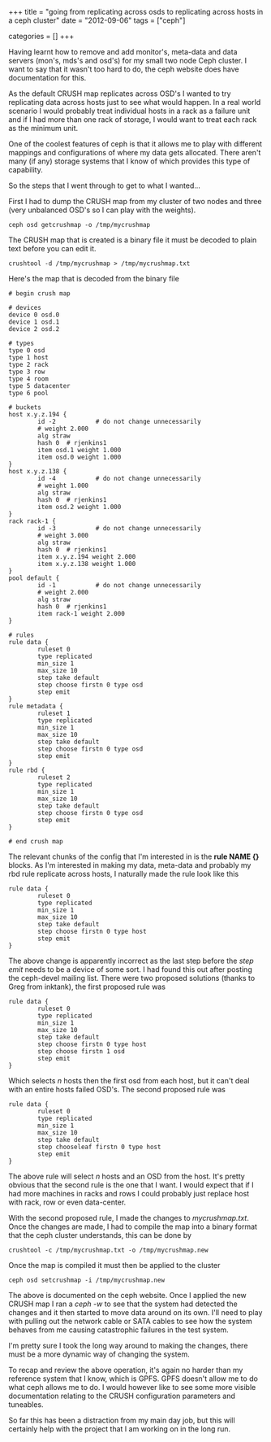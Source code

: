 +++
title = "going from replicating across osds to replicating across hosts in a ceph cluster"
date = "2012-09-06"
tags = ["ceph"]


categories = []
+++

Having learnt how to remove and add monitor's, meta-data and data servers (mon's, mds's
and osd's) for my small two node Ceph cluster. I want to say that it wasn't too hard to
do, the ceph website does have documentation for this.

As the default CRUSH map replicates across OSD's I wanted to try replicating data across
hosts just to see what would happen. In a real world scenario I would probably treat
individual hosts in a rack as a failure unit and if I had more than one rack of storage,
I would want to treat each rack as the minimum unit.

One of the coolest features of ceph is that it allows me to play with different mappings
and configurations of where my data gets allocated. There aren't many (if any) storage
systems that I know of which provides this type of capability.

So the steps that I went through to get to what I wanted...

First I had to dump the CRUSH map from my cluster of two nodes and three (very unbalanced OSD's so I can play with the weights).

	ceph osd getcrushmap -o /tmp/mycrushmap

The CRUSH map that is created is a binary file it must be decoded to plain text before
you can edit it.

	crushtool -d /tmp/mycrushmap > /tmp/mycrushmap.txt

Here's the map that is decoded from the binary file

	# begin crush map

	# devices
	device 0 osd.0
	device 1 osd.1
	device 2 osd.2

	# types
	type 0 osd
	type 1 host
	type 2 rack
	type 3 row
	type 4 room
	type 5 datacenter
	type 6 pool

	# buckets
	host x.y.z.194 {
	        id -2           # do not change unnecessarily
	        # weight 2.000
	        alg straw
	        hash 0  # rjenkins1
	        item osd.1 weight 1.000
	        item osd.0 weight 1.000
	}
	host x.y.z.138 {
	        id -4           # do not change unnecessarily
	        # weight 1.000
	        alg straw
	        hash 0  # rjenkins1
	        item osd.2 weight 1.000
	}
	rack rack-1 {
	        id -3           # do not change unnecessarily
	        # weight 3.000
	        alg straw
	        hash 0  # rjenkins1
	        item x.y.z.194 weight 2.000
	        item x.y.z.138 weight 1.000
	}
	pool default {
	        id -1           # do not change unnecessarily
	        # weight 2.000
	        alg straw
	        hash 0  # rjenkins1
	        item rack-1 weight 2.000
	}

	# rules
	rule data {
	        ruleset 0
	        type replicated
	        min_size 1
	        max_size 10
	        step take default
			step choose firstn 0 type osd
	        step emit
	}
	rule metadata {
	        ruleset 1
	        type replicated
	        min_size 1
	        max_size 10
	        step take default
	        step choose firstn 0 type osd
	        step emit
	}
	rule rbd {
	        ruleset 2
	        type replicated
	        min_size 1
	        max_size 10
	        step take default
	        step choose firstn 0 type osd
	        step emit
	}

	# end crush map

The relevant chunks of the config that I'm interested in is the **rule NAME {}** blocks.
As I'm interested in making my data, meta-data and probably my rbd rule replicate across hosts, I naturally made the rule look like this

	rule data {
	        ruleset 0
	        type replicated
	        min_size 1
	        max_size 10
	        step take default
			step choose firstn 0 type host
	        step emit
	}
	
The above change is apparently incorrect as the last step before the *step emit* needs
to be a device of some sort. I had found this out after posting the ceph-devel mailing
list. There were two proposed solutions (thanks to Greg from inktank), the first
proposed rule was

	rule data {
	        ruleset 0
	        type replicated
	        min_size 1
	        max_size 10
	        step take default
	        step choose firstn 0 type host
	        step choose firstn 1 osd
	        step emit
	}

Which selects *n* hosts then the first osd from each host, but it can't deal with an entire hosts failed OSD's. The second proposed rule was

	rule data {
	        ruleset 0
	        type replicated
	        min_size 1
	        max_size 10
	        step take default
	        step chooseleaf firstn 0 type host
	        step emit
	}

The above rule will select *n* hosts and an OSD from the host. It's pretty obvious that
the second rule is the one that I want. I would expect that if I had more machines in
racks and rows I could probably just replace host with rack, row or even data-center.

With the second proposed rule, I made the changes to *mycrushmap.txt*. Once the changes
are made, I had to compile the map into a binary format that the ceph cluster
understands, this can be done by

	crushtool -c /tmp/mycrushmap.txt -o /tmp/mycrushmap.new

Once the map is compiled it must then be applied to the cluster

	ceph osd setcrushmap -i /tmp/mycrushmap.new
	
The above is documented on the ceph website. Once I applied the new CRUSH map I ran a *ceph -w* to see that
the system had detected the changes and it then started to move data around on its own. I'll need to play
with pulling out the network cable or SATA cables to see how the system behaves from me causing catastrophic
failures in the test system.

I'm pretty sure I took the long way around to making the changes, there must be a more dynamic way of
changing the system.

To recap and review the above operation, it's again no harder than my reference system that I know, which is
GPFS. GPFS doesn't allow me to do what ceph allows me to do. I would however like to see some more visible
documentation relating to the CRUSH configuration parameters and tuneables.

So far this has been a distraction from my main day job, but this will certainly help
with the project that I am working on in the long run.
